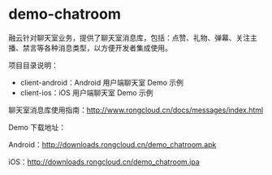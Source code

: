 # demo-chatroom

融云针对聊天室业务，提供了聊天室消息库，包括：点赞、礼物、弹幕、关注主播、禁言等各种消息类型，以方便开发者集成使用。

项目目录说明：

* client-android：Android 用户端聊天室 Demo 示例
* client-ios：iOS 用户端聊天室 Demo 示例

聊天室消息库使用指南：http://www.rongcloud.cn/docs/messages/index.html

Demo 下载地址：

Android：http://downloads.rongcloud.cn/demo_chatroom.apk

iOS：http://downloads.rongcloud.cn/demo_chatroom.ipa
